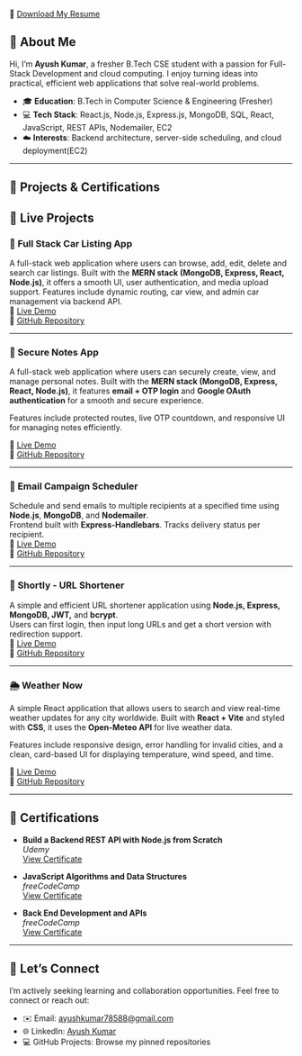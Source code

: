 📄 [Download My Resume](https://github.com/Ayush78588/Ayush78588/raw/main/AyushResume.pdf)
## 👋 About Me

Hi, I’m **Ayush Kumar**, a fresher B.Tech CSE student with a passion for Full-Stack Development and cloud computing. I enjoy turning ideas into practical, efficient web applications that solve real-world problems.

- 🎓 **Education**: B.Tech in Computer Science & Engineering (Fresher)
- 💻 **Tech Stack**: React.js, Node.js, Express.js, MongoDB, SQL, React, JavaScript, REST APIs, Nodemailer, EC2
- ☁️ **Interests**: Backend architecture, server-side scheduling, and cloud deployment(EC2)

---

## 📘 Projects & Certifications

## 🚀 Live Projects

### 🚗 Full Stack Car Listing App
A full-stack web application where users can browse, add, edit, delete and search car listings. Built with the **MERN stack (MongoDB, Express, React, Node.js)**, it offers a smooth UI, user authentication, and media upload support.
Features include dynamic routing, car view, and admin car management via backend API.  
🔗 [Live Demo](https://car-showcase-gamma-three.vercel.app/)  
📂 [GitHub Repository](https://github.com/Ayush78588/car-showcase)

---
### 📝 Secure Notes App
A full-stack web application where users can securely create, view, and manage personal notes. Built with the **MERN stack (MongoDB, Express, React, Node.js)**, it features **email + OTP login** and **Google OAuth authentication** for a smooth and secure experience.  

Features include protected routes, live OTP countdown, and responsive UI for managing notes efficiently.  

🔗 [Live Demo](https://secure-notes-virid.vercel.app/)  
📂 [GitHub Repository](https://github.com/Ayush78588/secure-notes)

---


### 📧 Email Campaign Scheduler  
Schedule and send emails to multiple recipients at a specified time using **Node.js**, **MongoDB**, and **Nodemailer**.  
Frontend built with **Express-Handlebars**. Tracks delivery status per recipient.  
🔗 [Live Demo](https://email-campaign-scheduler-i2by.onrender.com)   
📂 [GitHub Repository](https://github.com/Ayush78588/Email-Campaign-Scheduler)

---

### 🔗 Shortly - URL Shortener  
A simple and efficient URL shortener application using **Node.js, Express, MongoDB, JWT,** and **bcrypt**.  
Users can first login, then input long URLs and get a short version with redirection support.    
🔗 [Live Demo](https://shortly-ll9e.onrender.com)  
📂 [GitHub Repository](https://github.com/Ayush78588/Shortly)

---

### 🌦 Weather Now
A simple React application that allows users to search and view real-time weather updates for any city worldwide. Built with **React + Vite** and styled with **CSS**, it uses the **Open-Meteo API** for live weather data.  

Features include responsive design, error handling for invalid cities, and a clean, card-based UI for displaying temperature, wind speed, and time.  

🔗 [Live Demo](https://kcz3tq-5173.csb.app/)  
📂 [GitHub Repository](https://github.com/Ayush78588/Weather_App)

---


## 📜 Certifications

- **Build a Backend REST API with Node.js from Scratch**  
  _Udemy_  
  [View Certificate](https://www.udemy.com/certificate/UC-fc214dc9-cb99-48f7-a43f-381d2a6d1a4b/)

- **JavaScript Algorithms and Data Structures**  
  _freeCodeCamp_  
  [View Certificate](https://freecodecamp.org/certification/Ayush78588/javascript-algorithms-and-data-structures-v8)

- **Back End Development and APIs**  
  _freeCodeCamp_  
  [View Certificate](https://freecodecamp.org/certification/Ayush78588/back-end-development-and-apis)


---

## 🤝 Let’s Connect

I’m actively seeking learning and collaboration opportunities. Feel free to connect or reach out:

- ✉️ Email: ayushkumar78588@gmail.com  
- 🌐 LinkedIn: [Ayush Kumar](https://www.linkedin.com/in/ayush-kumar-496a48302/)  
- 💻 GitHub Projects: Browse my pinned repositories
